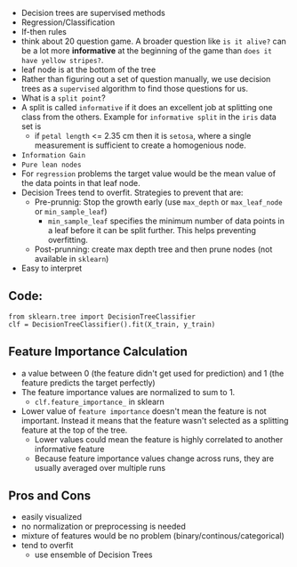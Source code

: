 - Decision trees are supervised methods
- Regression/Classification
- If-then rules
- think about 20 question game. A broader question like `is it alive?` can be a lot more **informative** at the beginning of the game than `does it have yellow stripes?`.
- leaf node is at the bottom of the tree
- Rather than figuring out a set of question manually, we use decision trees as a `supervised` algorithm to find those questions for us.
- What is a `split point`? 
- A split is called `informative` if it does an excellent job at splitting one class from the others. Example for `informative split` in the `iris` data set is 
    - if `petal length` <= 2.35 cm then it is `setosa`, where a single measurement is sufficient to create a homogenious node.
- `Information Gain`
- `Pure lean nodes`
- For `regression` problems the target value would be the mean value of the data points in that leaf node.
- Decision Trees tend to overfit. Strategies to prevent that are:
    - Pre-prunnig: Stop the growth early (use `max_depth` or `max_leaf_node` or `min_sample_leaf`)
        - `min_sample_leaf` specifies the minimum number of data points in a leaf before it can be split further. This helps preventing overfitting.
    - Post-prunning: create max depth tree and then prune nodes (not available in `sklearn`)
- Easy to interpret
## Code:
    from sklearn.tree import DecisionTreeClassifier
    clf = DecisionTreeClassifier().fit(X_train, y_train)

## Feature Importance Calculation
- a value between 0 (the feature didn't get used for prediction) and 1 (the feature predicts the target perfectly)
- The feature importance values are normalized to sum to 1.
    - `clf.feature_importance_` in sklearn
- Lower value of `feature importance` doesn't mean the feature is not important. Instead it means that the feature wasn't selected as a splitting feature at the top of the tree.
    - Lower values could mean the feature is highly correlated to another informative feature
    - Because feature importance values change across runs, they are usually averaged over multiple runs

## Pros and Cons
- easily visualized
- no normalization or preprocessing is needed
- mixture of features would be no problem (binary/continous/categorical)
- tend to overfit
    - use ensemble of Decision Trees